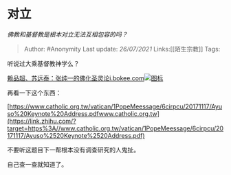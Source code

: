 # 对立
*佛教和基督教是根本对立无法互相包容的吗？*

> Author: #Anonymity
> Last update: *26/07/2021*
> Links:[[陌生宗教]]
> Tags:

听说过大乘基督教神学么？

[赖品超、苏远泰：张纯一的佛化圣灵论​i.bokee.com![图标](https://pic1.zhimg.com/v2-bf96c5caffb2ccb2feedfec9eb9d6204_ipico.jpg)](https://link.zhihu.com/?target=http%3A//i.bokee.com/v1.php/blog/view/uname/rjjdt/bid/6903988)

再看一下这个东西：

[https://www.catholic.org.tw/vatican/1PopeMeessage/6cirpcu/20171117/Ayuso%20Keynote%20Address.pdf​www.catholic.org.tw](https://link.zhihu.com/?target=https%3A//www.catholic.org.tw/vatican/1PopeMeessage/6cirpcu/20171117/Ayuso%2520Keynote%2520Address.pdf)

不要听这题目下一帮根本没有调查研究的人鬼扯。

自己查一查就知道了。

